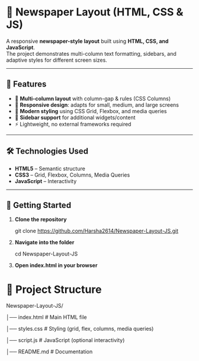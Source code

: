 # 📰 Newspaper Layout (HTML, CSS & JS)

A responsive **newspaper-style layout** built using **HTML, CSS, and JavaScript**.  
The project demonstrates multi-column text formatting, sidebars, and adaptive styles for different screen sizes.

---

## 📌 Features
- 📰 **Multi-column layout** with column-gap & rules (CSS Columns)
- 📱 **Responsive design**: adapts for small, medium, and large screens
- 🎨 **Modern styling** using CSS Grid, Flexbox, and media queries
- 📑 **Sidebar support** for additional widgets/content
- ⚡ Lightweight, no external frameworks required

---

## 🛠️ Technologies Used
- **HTML5** – Semantic structure  
- **CSS3** – Grid, Flexbox, Columns, Media Queries  
- **JavaScript** – Interactivity  
---

## 🚀 Getting Started

1. **Clone the repository**
   
   git clone https://github.com/Harsha2614/Newspaper-Layout-JS.git
   
2. **Navigate into the folder**
   
   cd Newspaper-Layout-JS
   
3. **Open index.html in your browser**

# 📂 Project Structure
Newspaper-Layout-JS/

│── index.html        # Main HTML file

│── styles.css        # Styling (grid, flex, columns, media queries)

│── script.js         # JavaScript (optional interactivity)

│── README.md         # Documentation
